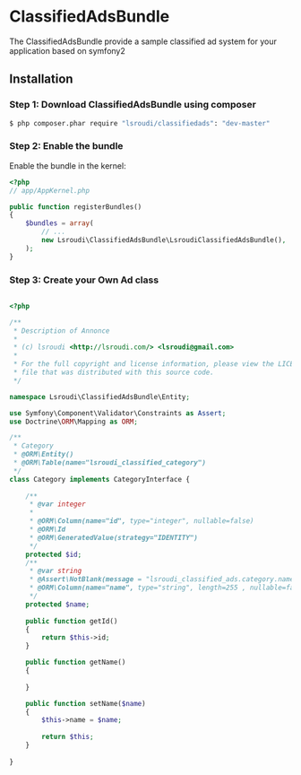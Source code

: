 ClassifiedAdsBundle
=================================

The ClassifiedAdsBundle provide a sample classified ad system for your application based on symfony2

## Installation
### Step 1: Download ClassifiedAdsBundle using composer

``` bash
$ php composer.phar require "lsroudi/classifiedads": "dev-master"
```

### Step 2: Enable the bundle

Enable the bundle in the kernel:

``` php
<?php
// app/AppKernel.php

public function registerBundles()
{
    $bundles = array(
        // ...
        new Lsroudi\ClassifiedAdsBundle\LsroudiClassifiedAdsBundle(),
    );
}
```

### Step 3: Create your Own Ad class

``` php

<?php

/**
 * Description of Annonce
 *
 * (c) lsroudi <http://lsroudi.com/> <lsroudi@gmail.com>
 * 
 * For the full copyright and license information, please view the LICENSE
 * file that was distributed with this source code.
 */

namespace Lsroudi\ClassifiedAdsBundle\Entity;

use Symfony\Component\Validator\Constraints as Assert;
use Doctrine\ORM\Mapping as ORM;

/**
 * Category
 * @ORM\Entity()
 * @ORM\Table(name="lsroudi_classified_category")
 */
class Category implements CategoryInterface {
    
    /**
     * @var integer
     *
     * @ORM\Column(name="id", type="integer", nullable=false)
     * @ORM\Id
     * @ORM\GeneratedValue(strategy="IDENTITY")
     */
    protected $id;
    /**
     * @var string
     * @Assert\NotBlank(message = "lsroudi_classified_ads.category.name.not_blank",groups={"Default"})
     * @ORM\Column(name="name", type="string", length=255 , nullable=false)
     */
    protected $name;
    
    public function getId()
    {
        return $this->id;
    }    

    public function getName()
    {
        
    }

    public function setName($name)
    {
        $this->name = $name;
        
        return $this;
    }   
     
}
```
